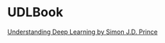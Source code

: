 # UDLBook
[Understanding Deep Learning
by Simon J.D. Prince]([https://dev.to/pavanbelagatti/a-step-by-step-guide-to-containerizing-and-deploying-machine-learning-models-with-docker-21al](https://udlbook.github.io/udlbook/)https://udlbook.github.io/udlbook/)

